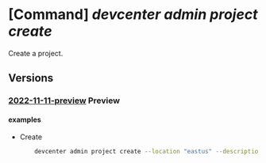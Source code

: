 # [Command] _devcenter admin project create_

Create a project.

## Versions

### [2022-11-11-preview](/Resources/mgmt-plane/L3N1YnNjcmlwdGlvbnMve30vcmVzb3VyY2Vncm91cHMve30vcHJvdmlkZXJzL21pY3Jvc29mdC5kZXZjZW50ZXIvcHJvamVjdHMve30=/2022-11-11-preview.xml) **Preview**

<!-- mgmt-plane /subscriptions/{}/resourcegroups/{}/providers/microsoft.devcenter/projects/{} 2022-11-11-preview -->

#### examples

- Create
    ```bash
        devcenter admin project create --location "eastus" --description "This is my first project." --dev-center-id "/subscriptions/{subscriptionId}/resourceGroups/rg1/providers/Microsoft.DevCenter/devcenters/{devCenterName}" --tags CostCenter="R&D" --name "{projectName}" --resource-group "rg1"
    ```
